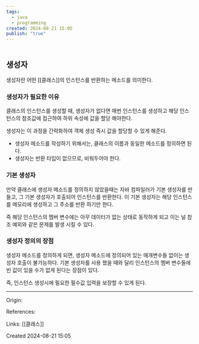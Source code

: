 ```yaml
---
tags:
  - java
  - programming
created: 2024-08-21 15:05
publish: "true"
---
```

```table-of-contents
```
## 생성자
생성자란 어떤 [[클래스]]의 인스턴스를 반환하는 메소드를 의미한다.
### 생성자가 필요한 이유
클래스의 인스턴스를 생성할 때, 생성자가 없다면 매번 인스턴스를 생성하고 해당 인스턴스의 참조값에 접근하여 하위 속성에 값을 할당 해야한다.

생성자는 이 과정을 간략화하여 객체 생성 즉시 값을 할당할 수 있게 해준다.

- 생성자 메소드를 작성하기 위해서는, 클래스의 이름과 동일한 메소드를 정의하면 된다.
- 생성자는 반환 타입이 없으므로, 비워두어야 한다.

### 기본 생성자
만약 클래스에 생성자 메소드를 정의하지 않았을때는 자바 컴파일러가 기본 생성자를 만들고, 그 기본 생성자가 호출되어 인스턴스를 반환한다. 이 기본 생성자는 해당 인스턴스를 메모리에 생성하고 그 주소를 반환 하기만 한다.

즉 해당 인스턴스의 멤버 변수에는 아무 데이터가 없는 상태로 동작하게 되고 이는 널 참조 예외와 같은 문제를 발생 시킬 수 있다.
### 생성자 정의의 장점
생성자 메소드를 정의하게 되면, 생성자 메소드에 정의되어 있는 매개변수들 없이는 생성자 호출이 불가능하다. 기본 생성자를 사용 했을 때와 달리 인스턴스의 멤버 변수들에 빈 값이 있을 수가 없게 된다는 장점이 있다.

즉, 인스턴스 생성시에 필요한 필수값 입력을 보장할 수 있게 된다.


---
Origin: 

References: 

Links: [[클래스]]

Created 2024-08-21 15:05